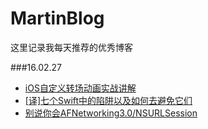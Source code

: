 # MartinBlog

 这里记录我每天推荐的优秀博客
 
###16.02.27
 * [iOS自定义转场动画实战讲解](http://www.jianshu.com/p/ea0132738057)
 * [[译]七个Swift中的陷阱以及如何去避免它们](http://www.jianshu.com/p/4db09441eef9)
 * [别说你会AFNetworking3.0/NSURLSession](http://www.jianshu.com/p/5969bbb4af9f)
 
